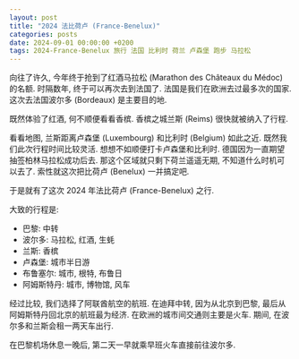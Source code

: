 ```yaml
---
layout: post
title: "2024 法比荷卢 (France-Benelux)"
categories: posts
date: 2024-09-01 00:00:00 +0200
tags: 2024-France-Benelux 旅行 法国 比利时 荷兰 卢森堡 跑步 马拉松
---
```


向往了许久, 今年终于抢到了红酒马拉松 (Marathon des Châteaux du Médoc) 的名额. 时隔数年, 终于可以再次去到法国了. 法国是我们在欧洲去过最多次的国家. 这次去法国波尔多 (Bordeaux) 是主要目的地.

既然体验了红酒, 何不顺便看看香槟. 香槟之城兰斯 (Reims) 很快就被纳入了行程.

看看地图, 兰斯距离卢森堡 (Luxembourg) 和比利时 (Belgium) 如此之近. 既然我们此次行程时间比较灵活. 想想不如顺便打卡卢森堡和比利时. 德国因为一直期望抽签柏林马拉松成功后去. 那这个区域就只剩下荷兰遥遥无期, 不知道什么时机可以去了. 索性就这次把比荷卢 (Benelux) 一并搞定吧.

于是就有了这次 2024 年法比荷卢 (France-Benelux) 之行.

大致的行程是:

* 巴黎: 中转
* 波尔多: 马拉松, 红酒, 生蚝
* 兰斯: 香槟
* 卢森堡: 城市半日游
* 布鲁塞尔: 城市, 根特, 布鲁日
* 阿姆斯特丹: 城市, 博物馆, 风车

经过比较, 我们选择了阿联酋航空的航班. 在迪拜中转, 因为从北京到巴黎, 最后从阿姆斯特丹回北京的航班最为经济. 在欧洲的城市间交通则主要是火车. 期间, 在波尔多和兰斯会租一两天车出行.

在巴黎机场休息一晚后, 第二天一早就乘早班火车直接前往波尔多. 

